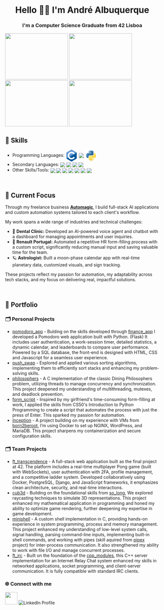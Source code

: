 <h1 align="center">Hello 👋🏼 I'm André Albuquerque</h1>
<h3 align="center">I'm a Computer Science Graduate from 42 Lisboa</h3>

<p align="left">
  <img src="https://media2.giphy.com/media/v1.Y2lkPTc5MGI3NjExa3pmcXllOTZjbjF3b2Rlc3Nzd3k3NzI2Y3o5cnpmbGpjYm8yb2NyNSZlcD12MV9pbnRlcm5hbF9naWZfYnlfaWQmY3Q9cw/IeRw5kXQYjNYTySeq8/giphy.gif" width="205" height="150">
  <img src="https://media2.giphy.com/media/v1.Y2lkPTc5MGI3NjExZTVyOHBuOTFkdDl4ZHV3YnIwa3NrMXpidXk1ajllMzQ5MGR1NGN4ZiZlcD12MV9pbnRlcm5hbF9naWZfYnlfaWQmY3Q9cw/hid94QWWQZAijc8a7w/giphy.gif" width="205" height="150">
  <img src="https://media4.giphy.com/media/v1.Y2lkPTc5MGI3NjExNDVmZ3h2OHNkbm44ZzV0dWI4NHg0aXh2dHh1Y29lbW44dzJ6M3JkZSZlcD12MV9pbnRlcm5hbF9naWZfYnlfaWQmY3Q9cw/QvpqTCiEcwtvx6wwJK/giphy.gif" width="205" height="150">
  <img src="https://media1.giphy.com/media/v1.Y2lkPTc5MGI3NjExNjdmdTcyNHJ1bWR1YnllZm5vdzAzeWJwY3VlMGhjOTV2djdoMXM0NCZlcD12MV9pbnRlcm5hbF9naWZfYnlfaWQmY3Q9cw/cOKnXRcJIznT3jT62W/giphy.gif" width="205" height="150">
</p>

<h2>🔨 Skills</h2>
<ul>
    <li>
      Programming Languages:
      <img src="https://raw.githubusercontent.com/devicons/devicon/55609aa5bd817ff167afce0d965585c92040787a/icons/c/c-original.svg" height="40" align="center"> 
      <img src="https://raw.githubusercontent.com/isocpp/logos/master/cpp_logo.png" height="40" align="center"> 
      <img src="https://raw.githubusercontent.com/devicons/devicon/master/icons/python/python-original.svg" height="40" align="center">
    <li>
      Secondary Languages:
      <img src="https://github.com/user-attachments/assets/11d5c6fc-ec96-4e69-94f6-fd780b7e6122" height="40" align="center">
      <img src="https://github.com/user-attachments/assets/eb90bc89-c10b-4bbd-ac13-d3ba8308bd63" height="40" align="center">
      <img src="https://github.com/user-attachments/assets/c3d1fb5c-d96c-495e-9af6-2f2a31e1eb84" height="40" align="center">
      <img src="https://github.com/user-attachments/assets/703d15e9-e1e3-479e-9eac-a5c801bbecb1" height="40" align="center">
    <li>
      Other Skills/Tools: 
        <img src="https://cdn-icons-png.flaticon.com/512/919/919853.png" height="40" align="center">
        <img src="https://github.com/user-attachments/assets/ccc28672-47b7-44bf-914e-6ad02c9238d1" height="40" align="center">
        <img src="https://github.com/sempostma/office365-icons/blob/master/png/1024/excel.png?raw=true" height="40" align="center">
        <img src="https://user-images.githubusercontent.com/25181517/192158606-7c2ef6bd-6e04-47cf-b5bc-da2797cb5bda.png" height="40" align="center">
        <img src="https://user-images.githubusercontent.com/25181517/192108891-d86b6220-e232-423a-bf5f-90903e6887c3.png" height="40" align="center">
        <img src="https://cdn3.iconfinder.com/data/icons/social-media-2169/24/social_media_social_media_logo_git-256.png" height="40" align="center">
        <img src="https://upload.wikimedia.org/wikipedia/commons/thumb/e/e9/Notion-logo.svg/2048px-Notion-logo.svg.png" height="40" align="center">
    </li>
</ul>
<p>&nbsp;</p>

<h2 align="left">🎯 Current Focus</h2>
<p>
  Through my freelance business <a href="https://ai-automagic.com" target="_blank"><strong>Automagic</strong></a>, 
  I build full-stack AI applications and custom automation systems tailored to each client's workflow.
</p>
<p>My work spans a wide range of industries and technical challenges:</p>
<ul>
  <li>🦷 <strong>Dental Clinic:</strong> Developed an AI-powered voice agent and chatbot with a dashboard for managing appointments and user inquiries.</li>
  <li>🚗 <strong>Renault Portugal:</strong> Automated a repetitive HR form-filling process with a custom script, significantly reducing manual input and saving valuable time for the team.</li>
  <li>🪐 <strong>Astrologist:</strong> Built a moon-phase calendar app with real-time planetary data, customized visuals, and sign tracking.</li>
</ul>
<p>
  These projects reflect my passion for automation, my adaptability across tech stacks, and my focus on delivering real, impactful solutions.
</p>
<p>&nbsp;</p>

<h2 align="left">📁 Portfolio</h2>
<h3 align="left">🗂️ Personal Projects</h3>
<ul>
  <li><a href="https://github.com/AndrePortfolio/pomodoro.git">pomodoro_app</a> - Bulding on the skills developed through <a href="https://github.com/AndrePortfolio/finance_app">finance_app</a> I developed a Pomodoro web application built with Python. (Flask) It includes user authentication, a work-session timer, detailed statistics, a dynamic calendar, and leaderboards to compare user performance. Powered by a SQL database, the front-end is designed with HTML, CSS and Javascript for a seamless user experience.
  <li><a href="https://github.com/AndrePortfolio/push_swap">push_swap</a> - Explored and applied various sorting algorithms, implementing them to efficiently sort stacks and enhancing my problem-solving skills.</li>
  <li><a href="https://github.com/AndrePortfolio/philosophers">philosophers</a> - A C implementation of the classic Dining Philosophers problem, utilizing threads to manage concurrency and synchronization. This project deepened my understanding of multithreading, mutexes, and deadlock prevention.</li>
  <li><a href="https://github.com/AndrePortfolio/form_fill_script">form_script</a> - Inspired by my girlfriend's time-consuming form-filling at work, I applied the skills from CS50's Introduction to Python Programming to create a script that automates the process with just the press of Enter. This sparked my passion for automation.
  <li><a href="https://github.com/AndrePortfolio/inception">Inception</a> - A project building on my experience with VMs from <a href="https://github.com/AndrePortfolio/born2beroot">born2beroot</a>, I’m using Docker to set up NGINX, WordPress, and MariaDB. This project sharpens my containerization and secure configuration skills.</li>
</ul>

<h3 align="left">🗂️ Team Projects</h3>
<ul>
  <li><a href="https://github.com/AndrePortfolio/ft_transcendence">ft_transcendence</a> - A full-stack web application built as the final project at 42. The platform includes a real-time multiplayer Pong game (built with WebSockets), user authentication with 2FA, profile management, and a competitive ladder system. Developed collaboratively using Docker, PostgreSQL, Django, and JavaScript frameworks, it emphasizes clean architecture, security, and real-time interactions.</li>
  <li><a href="https://github.com/AndrePortfolio/cub3d">cub3d</a> - Building on the foundational skills from <a href="https://github.com/AndrePortfolio/so_long">so_long</a>, We explored raycasting techniques to simulate 3D representations. This project enhanced my mathematical application in programming and honed my ability to optimize game rendering, further deepening my expertise in game development.</li>
  <li><a href="https://github.com/AndrePortfolio/minishell">minishell</a> - A custom shell implementation in C, providing hands-on experience in system programming, process and memory management. This project enhanced my understanding of low-level system calls, signal handling, parsing command-line inputs, implementing built-in shell commands, and working with pipes (skill aquired from <a href="https://github.com/AndrePortfolio/pipex">pipex</a> project) for inter-process communication. It also strengthened my ability to work with file I/O and manage concurrent processes.</li>
  <li><a href="https://github.com/AndrePortfolio/ft_irc">ft_irc</a> - Built on the foundation of the <a href="https://github.com/AndrePortfolio/cpp_modules">cpp_modules</a>, this C++ server implementation for an Internet Relay Chat system enhanced my skills in networked applications, socket programming, and client-server communication. It is fully compatible with standard IRC clients.</li>
</ul>

<h3 align="left">🌐 Connect with me</h3>
<p align="left">
  <a href="https://mail.google.com/mail/?view=cm&fs=1&to=fxandrealb@gmail.com" target="_blank" style="text-decoration: none; outline: none;">
    <img src="https://play-lh.googleusercontent.com/KSuaRLiI_FlDP8cM4MzJ23ml3og5Hxb9AapaGTMZ2GgR103mvJ3AAnoOFz1yheeQBBI=w240-h480-rw" height="40" width="40">
  </a>
  <a href="https://www.linkedin.com/in/andr%C3%A9-albuquerque/" target="_blank" style="text-decoration: none; outline: none;">
    <img src="https://upload.wikimedia.org/wikipedia/commons/thumb/8/81/LinkedIn_icon.svg/2048px-LinkedIn_icon.svg.png" alt="LinkedIn Profile" height="40" width="40">
  </a>
</p>
